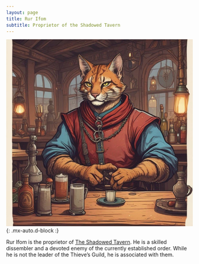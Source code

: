 ```yaml
---
layout: page
title: Rur Ifom
subtitle: Proprietor of the Shadowed Tavern
---
```


![Rur Ifom](/assets/img/characters/rur-ifom.jpg){: .mx-auto.d-block :}

Rur Ifom is the proprietor of [The Shadowed Tavern](/codex/regions/the-shadowed-tavern). He is a skilled dissembler and a devoted enemy of the currently established order. While he is not the leader of the Thieve’s Guild, he is associated with them.